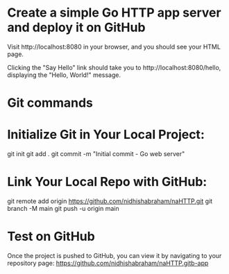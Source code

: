# Create a simple Go HTTP app server and deploy it on GitHub

Visit http://localhost:8080 in your browser, and you should see your HTML page.

Clicking the "Say Hello" link should take you to http://localhost:8080/hello, displaying the "Hello, World!" message.


# Git commands
# Initialize Git in Your Local Project:
git init
git add .
git commit -m "Initial commit - Go web server"

# Link Your Local Repo with GitHub:
git remote add origin https://github.com/nidhishabraham/naHTTP.git
git branch -M main
git push -u origin main

# Test on GitHub

Once the project is pushed to GitHub, you can view it by navigating to your repository page:
https://github.com/nidhishabraham/naHTTP.gitb-app